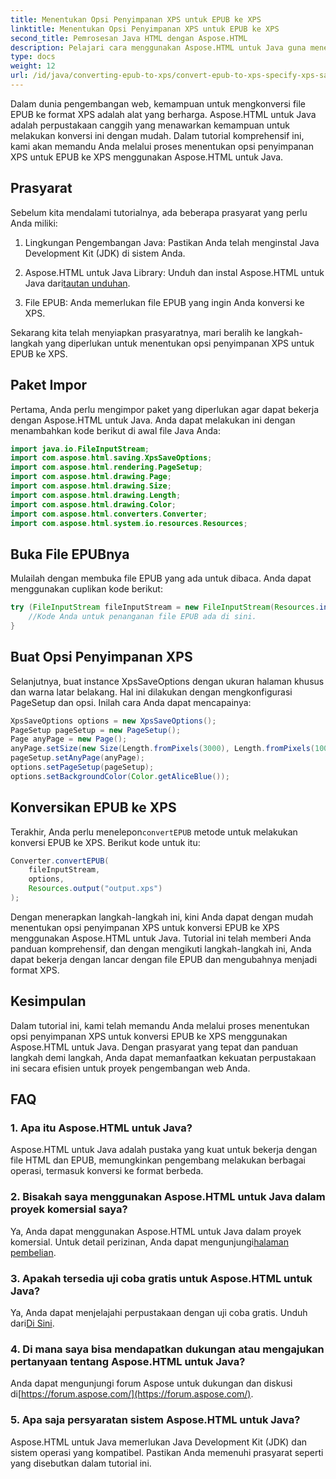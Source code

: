 ```yaml
---
title: Menentukan Opsi Penyimpanan XPS untuk EPUB ke XPS
linktitle: Menentukan Opsi Penyimpanan XPS untuk EPUB ke XPS
second_title: Pemrosesan Java HTML dengan Aspose.HTML
description: Pelajari cara menggunakan Aspose.HTML untuk Java guna menentukan opsi penyimpanan XPS untuk EPUB ke XPS dalam tutorial langkah demi langkah ini. Konversikan file EPUB dengan lancar.
type: docs
weight: 12
url: /id/java/converting-epub-to-xps/convert-epub-to-xps-specify-xps-save-options/
---
```

Dalam dunia pengembangan web, kemampuan untuk mengkonversi file EPUB ke format XPS adalah alat yang berharga. Aspose.HTML untuk Java adalah perpustakaan canggih yang menawarkan kemampuan untuk melakukan konversi ini dengan mudah. Dalam tutorial komprehensif ini, kami akan memandu Anda melalui proses menentukan opsi penyimpanan XPS untuk EPUB ke XPS menggunakan Aspose.HTML untuk Java.

## Prasyarat

Sebelum kita mendalami tutorialnya, ada beberapa prasyarat yang perlu Anda miliki:

1. Lingkungan Pengembangan Java: Pastikan Anda telah menginstal Java Development Kit (JDK) di sistem Anda.

2.  Aspose.HTML untuk Java Library: Unduh dan instal Aspose.HTML untuk Java dari[tautan unduhan](https://releases.aspose.com/html/java/).

3. File EPUB: Anda memerlukan file EPUB yang ingin Anda konversi ke XPS.

Sekarang kita telah menyiapkan prasyaratnya, mari beralih ke langkah-langkah yang diperlukan untuk menentukan opsi penyimpanan XPS untuk EPUB ke XPS.

## Paket Impor

Pertama, Anda perlu mengimpor paket yang diperlukan agar dapat bekerja dengan Aspose.HTML untuk Java. Anda dapat melakukan ini dengan menambahkan kode berikut di awal file Java Anda:

```java
import java.io.FileInputStream;
import com.aspose.html.saving.XpsSaveOptions;
import com.aspose.html.rendering.PageSetup;
import com.aspose.html.drawing.Page;
import com.aspose.html.drawing.Size;
import com.aspose.html.drawing.Length;
import com.aspose.html.drawing.Color;
import com.aspose.html.converters.Converter;
import com.aspose.html.system.io.resources.Resources;
```

## Buka File EPUBnya

Mulailah dengan membuka file EPUB yang ada untuk dibaca. Anda dapat menggunakan cuplikan kode berikut:

```java
try (FileInputStream fileInputStream = new FileInputStream(Resources.input("input.epub"))) {
    //Kode Anda untuk penanganan file EPUB ada di sini.
}
```

## Buat Opsi Penyimpanan XPS

Selanjutnya, buat instance XpsSaveOptions dengan ukuran halaman khusus dan warna latar belakang. Hal ini dilakukan dengan mengkonfigurasi PageSetup dan opsi. Inilah cara Anda dapat mencapainya:

```java
XpsSaveOptions options = new XpsSaveOptions();
PageSetup pageSetup = new PageSetup();
Page anyPage = new Page();
anyPage.setSize(new Size(Length.fromPixels(3000), Length.fromPixels(1000)));
pageSetup.setAnyPage(anyPage);
options.setPageSetup(pageSetup);
options.setBackgroundColor(Color.getAliceBlue());
```

## Konversikan EPUB ke XPS

 Terakhir, Anda perlu menelepon`convertEPUB` metode untuk melakukan konversi EPUB ke XPS. Berikut kode untuk itu:

```java
Converter.convertEPUB(
    fileInputStream,
    options,
    Resources.output("output.xps")
);
```

Dengan menerapkan langkah-langkah ini, kini Anda dapat dengan mudah menentukan opsi penyimpanan XPS untuk konversi EPUB ke XPS menggunakan Aspose.HTML untuk Java. Tutorial ini telah memberi Anda panduan komprehensif, dan dengan mengikuti langkah-langkah ini, Anda dapat bekerja dengan lancar dengan file EPUB dan mengubahnya menjadi format XPS.

## Kesimpulan

Dalam tutorial ini, kami telah memandu Anda melalui proses menentukan opsi penyimpanan XPS untuk konversi EPUB ke XPS menggunakan Aspose.HTML untuk Java. Dengan prasyarat yang tepat dan panduan langkah demi langkah, Anda dapat memanfaatkan kekuatan perpustakaan ini secara efisien untuk proyek pengembangan web Anda.

## FAQ

### 1. Apa itu Aspose.HTML untuk Java?
Aspose.HTML untuk Java adalah pustaka yang kuat untuk bekerja dengan file HTML dan EPUB, memungkinkan pengembang melakukan berbagai operasi, termasuk konversi ke format berbeda.

### 2. Bisakah saya menggunakan Aspose.HTML untuk Java dalam proyek komersial saya?
 Ya, Anda dapat menggunakan Aspose.HTML untuk Java dalam proyek komersial. Untuk detail perizinan, Anda dapat mengunjungi[halaman pembelian](https://purchase.aspose.com/buy).

### 3. Apakah tersedia uji coba gratis untuk Aspose.HTML untuk Java?
 Ya, Anda dapat menjelajahi perpustakaan dengan uji coba gratis. Unduh dari[Di Sini](https://releases.aspose.com/).

### 4. Di mana saya bisa mendapatkan dukungan atau mengajukan pertanyaan tentang Aspose.HTML untuk Java?
 Anda dapat mengunjungi forum Aspose untuk dukungan dan diskusi di[https://forum.aspose.com/](https://forum.aspose.com/).

### 5. Apa saja persyaratan sistem Aspose.HTML untuk Java?
Aspose.HTML untuk Java memerlukan Java Development Kit (JDK) dan sistem operasi yang kompatibel. Pastikan Anda memenuhi prasyarat seperti yang disebutkan dalam tutorial ini.